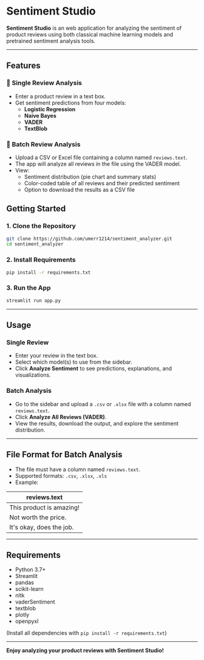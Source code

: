 # Sentiment Studio

**Sentiment Studio** is an  web application for analyzing the sentiment of product reviews using both classical machine learning models and pretrained sentiment analysis tools. 

---

## Features

### 📝 Single Review Analysis
- Enter a product review in a text box.
- Get sentiment predictions from four models:
  - **Logistic Regression** 
  - **Naive Bayes** 
  - **VADER** 
  - **TextBlob**

### 📁 Batch Review Analysis
- Upload a CSV or Excel file containing a column named `reviews.text`.
- The app will analyze all reviews in the file using the VADER model.
- View:
  - Sentiment distribution (pie chart and summary stats)
  - Color-coded table of all reviews and their predicted sentiment
  - Option to download the results as a CSV file


## Getting Started

### 1. Clone the Repository

```bash
git clone https://github.com/umerr1214/sentiment_analyzer.git
cd sentiment_analyzer
```

### 2. Install Requirements

```bash
pip install -r requirements.txt
```

### 3. Run the App

```bash
streamlit run app.py
```

---

## Usage

### Single Review
- Enter your review in the text box.
- Select which model(s) to use from the sidebar.
- Click **Analyze Sentiment** to see predictions, explanations, and visualizations.

### Batch Analysis
- Go to the sidebar and upload a `.csv` or `.xlsx` file with a column named `reviews.text`.
- Click **Analyze All Reviews (VADER)**.
- View the results, download the output, and explore the sentiment distribution.

---

## File Format for Batch Analysis

- The file must have a column named `reviews.text`.
- Supported formats: `.csv`, `.xlsx`, `.xls`
- Example:

| reviews.text                        |
|-------------------------------------|
| This product is amazing!            |
| Not worth the price.                |
| It's okay, does the job.            |

---

## Requirements

- Python 3.7+
- Streamlit
- pandas
- scikit-learn
- nltk
- vaderSentiment
- textblob
- plotly
- openpyxl

(Install all dependencies with `pip install -r requirements.txt`)


---

**Enjoy analyzing your product reviews with Sentiment Studio!**   
